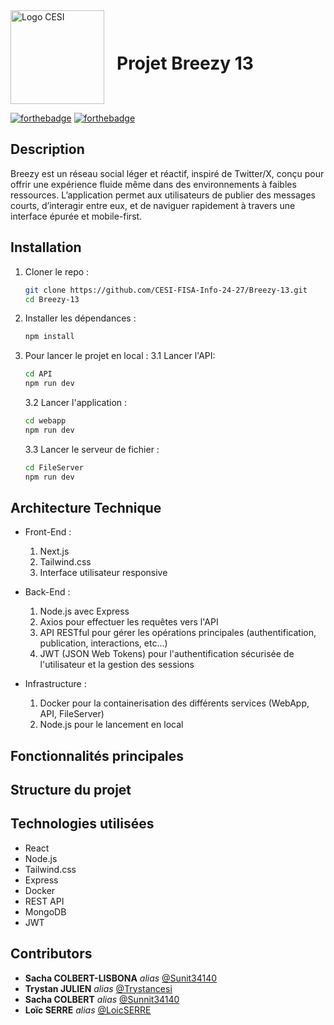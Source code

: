 <div style="display: flex; align-items: center;">
    <img src="https://encrypted-tbn0.gstatic.com/images?q=tbn:ANd9GcSi6jTh-1egIrH6NTX0RgA9ayAWr_Dsq1fE0w&s" alt="Logo CESI" width="150" style="margin-right: 20px;"/>
    <h1>Projet Breezy 13</h1>
</div>

[![forthebadge](http://forthebadge.com/images/badges/built-with-love.svg)](http://forthebadge.com) [![forthebadge](http://forthebadge.com/images/badges/powered-by-electricity.svg)](http://forthebadge.com)

## Description

Breezy est un réseau social léger et réactif, inspiré de Twitter/X, conçu pour offrir une expérience fluide même dans des environnements à faibles ressources. L’application permet aux utilisateurs de publier des messages courts, d’interagir entre eux, et de naviguer rapidement à travers une interface épurée et mobile-first.

## Installation

1. Cloner le repo :

     ```bash
     git clone https://github.com/CESI-FISA-Info-24-27/Breezy-13.git
     cd Breezy-13
     ```

2. Installer les dépendances :

     ```bash
     npm install
     ```

3. Pour lancer le projet en local :
   3.1 Lancer l'API:
   
     ```bash
     cd API
     npm run dev
     ```
     
   3.2 Lancer l'application :
   
     ```bash
     cd webapp
     npm run dev
     ```

   3.3 Lancer le serveur de fichier :
   
     ```bash
     cd FileServer
     npm run dev
     ```
     
## Architecture Technique

- Front-End :
    1. Next.js
    2. Tailwind.css
    3. Interface utilisateur responsive

- Back-End : 
    1. Node.js avec Express
    2. Axios pour effectuer les requêtes vers l'API
    3. API RESTful pour gérer les opérations principales (authentification, publication, interactions, etc...)
    4. JWT (JSON Web Tokens) pour l'authentification sécurisée de l'utilisateur et la gestion des sessions

- Infrastructure :
    1. Docker pour la containerisation des différents services (WebApp, API, FileServer)
    2. Node.js pour le lancement en local

## Fonctionnalités principales

## Structure du projet

## Technologies utilisées 
- React
- Node.js
- Tailwind.css
- Express
- Docker
- REST API
- MongoDB
- JWT



## Contributors
* **Sacha COLBERT-LISBONA** _alias_ [@Sunit34140](https://github.com/Sunit34140)
* **Trystan JULIEN** _alias_ [@Trystancesi](https://github.com/trystancesi)
* **Sacha COLBERT** _alias_ [@Sunnit34140](https://github.com/Sunnit34140)
* **Loïc SERRE** _alias_ [@LoicSERRE](https://github.com/LoicSERRE)
